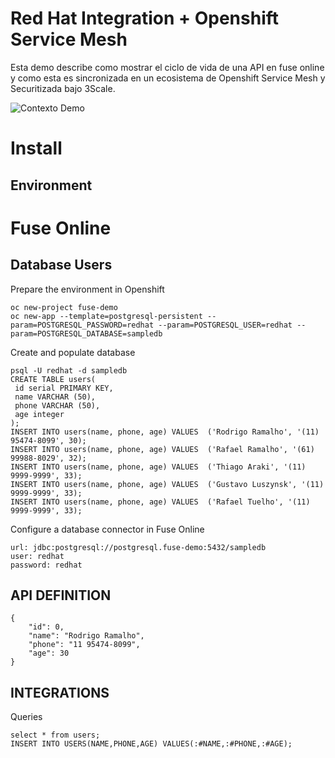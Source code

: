 # Red Hat Integration + Openshift Service Mesh 
Esta demo describe como mostrar el ciclo de vida de una API en fuse online y como esta es sincronizada en un ecosistema de Openshift Service Mesh y Securitizada bajo 3Scale.

![Contexto Demo](https://drive.google.com/uc?id=1qH6bAffCI2dysmdxYwFmdl1LXVWHazwn)
# Install

## Environment

# Fuse Online


## Database Users

Prepare the environment in Openshift

	oc new-project fuse-demo
	oc new-app --template=postgresql-persistent --param=POSTGRESQL_PASSWORD=redhat --param=POSTGRESQL_USER=redhat --param=POSTGRESQL_DATABASE=sampledb

Create and populate database

	psql -U redhat -d sampledb	
	CREATE TABLE users(
	 id serial PRIMARY KEY,
	 name VARCHAR (50),
	 phone VARCHAR (50),
	 age integer
	);
	INSERT INTO users(name, phone, age) VALUES  ('Rodrigo Ramalho', '(11) 95474-8099', 30);
	INSERT INTO users(name, phone, age) VALUES  ('Rafael Ramalho', '(61) 99988-8029', 32);
	INSERT INTO users(name, phone, age) VALUES  ('Thiago Araki', '(11) 9999-9999', 33);
	INSERT INTO users(name, phone, age) VALUES  ('Gustavo Luszynsk', '(11) 9999-9999', 33);
	INSERT INTO users(name, phone, age) VALUES  ('Rafael Tuelho', '(11) 9999-9999', 33);

Configure a database connector in Fuse Online

	url: jdbc:postgresql://postgresql.fuse-demo:5432/sampledb
	user: redhat
	password: redhat
	
## API DEFINITION

	{
	    "id": 0,
	    "name": "Rodrigo Ramalho",
	    "phone": "11 95474-8099",
	    "age": 30
	}


## INTEGRATIONS


Queries

	select * from users;
	INSERT INTO USERS(NAME,PHONE,AGE) VALUES(:#NAME,:#PHONE,:#AGE);
<!--stackedit_data:
eyJoaXN0b3J5IjpbODAyMDk1Mjg3LDE1NzMyMzM4NTQsLTIxMT
Y2Nzk2NTIsODI0MTAyOTUwLC01NzYwMjg4NTRdfQ==
-->